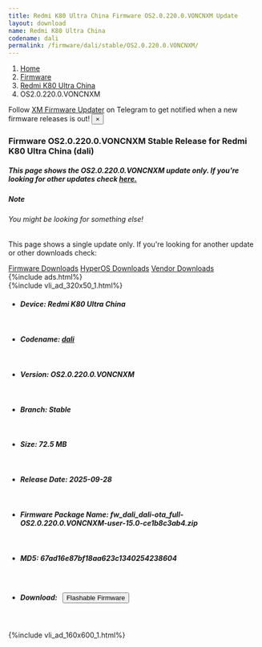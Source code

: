 ```yaml
---
title: Redmi K80 Ultra China Firmware OS2.0.220.0.VONCNXM Update
layout: download
name: Redmi K80 Ultra China
codename: dali
permalink: /firmware/dali/stable/OS2.0.220.0.VONCNXM/
---
```

<nav aria-label="breadcrumb">
    <ol class="breadcrumb">
        <li class="breadcrumb-item"><a href="/">Home</a></li>
        <li class="breadcrumb-item"><a href="/firmware/">Firmware</a></li>
        <li class="breadcrumb-item"><a href="/firmware/dali/">Redmi K80 Ultra China</a></li>
        <li class="breadcrumb-item active" aria-current="page">OS2.0.220.0.VONCNXM</li>
    </ol>
</nav>
<div class="alert alert-primary alert-dismissible fade show" role="alert">
    Follow <a href="https://t.me/XiaomiFirmwareUpdater" class="alert-link">XM Firmware Updater</a> on Telegram to get
    notified when a new firmware releases is out!
    <button type="button" class="close" data-dismiss="alert" aria-label="Close">
        <span aria-hidden="true">&times;</span>
    </button>
</div>
<div class="col-12 mx-auto">
    <h3 class="title bg-light p-2 rounded">Firmware OS2.0.220.0.VONCNXM Stable Release for Redmi K80 Ultra China (dali)</h3>
    <h5>This page shows the OS2.0.220.0.VONCNXM update only. If you're looking for other updates check
        <a href="/firmware/dali/">here.</a></h5>
    <div class="card">
        <div class="card-body">
            <h5 class="card-title">Note</h5>
            <h6 class="card-subtitle mb-2 text-muted">You might be looking for something else!</h6>
            <p class="card-text">This page shows a single update only.
                If you're looking for another update or other downloads check:</p>
            <a href="/firmware/" class="card-link">Firmware Downloads</a>
            <a href="/hyperos/" class="card-link">HyperOS Downloads</a>
            <a href="/vendor/" class="card-link">Vendor Downloads</a>
        </div>
    </div>
    {%include ads.html%}
    <div class="row justify-content-center">
        <div class="col-10" id="downloads">
                    <div class="card card-body">
            {%include vli_ad_320x50_1.html%}
            <ul class="list-unstyled">
                <li style="padding-bottom: 10px;">
                    <h5><b>Device: </b>Redmi K80 Ultra China</h5>
                </li>
                <li style="padding-bottom: 10px;">
                    <h5><b>Codename: </b> <a href="/firmware/dali/" target="_blank">dali</a> </h5>
                </li>
                <li style="padding-bottom: 10px;">
                    <h5><b>Version: </b>OS2.0.220.0.VONCNXM</h5>
                </li>
                <li style="padding-bottom: 10px;">
                    <h5><b>Branch: </b>Stable</h5>
                </li>
                <li style="padding-bottom: 10px;">
                    <h5><b>Size: </b>72.5 MB</h5>
                </li>
                <li style="padding-bottom: 10px;">
                    <h5><b>Release Date: </b>2025-09-28</h5>
                </li>
                <li style="padding-bottom: 10px;">
                    <h5><b>Firmware Package Name: </b><span id="filename" class="text-dark">fw_dali_dali-ota_full-OS2.0.220.0.VONCNXM-user-15.0-ce1b8c3ab4.zip</span></h5>
                </li>
                <li style="padding-bottom: 10px;">
                    <h5><b>MD5: </b><span id="md5" class="text-muted">67ad16e87bf18aa623c1340254238604</span></h5>
                </li>
                <li style="padding-bottom: 10px;">
                    <h5><b>Download: </b><button type="button" id="download" class="btn btn-primary"
                    style="margin: 7px;" onclick="redirect('fw_dali_dali-ota_full-OS2.0.220.0.VONCNXM-user-15.0-ce1b8c3ab4.zip'); return false;"><i class="fa fa-download"></i> Flashable Firmware</button></h5>
                </li>
            </ul>
        </div>
        </div>
        {%include vli_ad_160x600_1.html%}
    </div>
</div>
